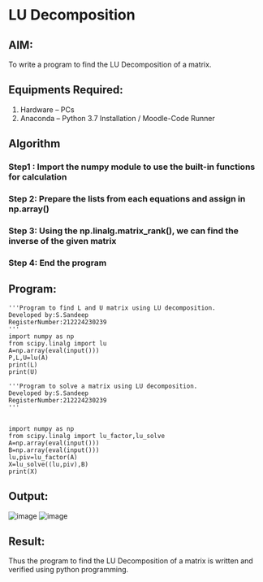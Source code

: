 # LU Decomposition 

## AIM:
To write a program to find the LU Decomposition of a matrix.

## Equipments Required:
1. Hardware – PCs
2. Anaconda – Python 3.7 Installation / Moodle-Code Runner

## Algorithm
### Step1 : Import the numpy module to use the built-in functions for calculation
### Step 2: Prepare the lists from each equations and assign in np.array() 
### Step 3: Using the np.linalg.matrix_rank(), we can find the inverse of the given matrix 
### Step 4: End the program

## Program:
~~~
'''Program to find L and U matrix using LU decomposition.
Developed by:S.Sandeep
RegisterNumber:212224230239
'''
import numpy as np
from scipy.linalg import lu
A=np.array(eval(input()))
P,L,U=lu(A)
print(L)
print(U)
~~~
~~~
'''Program to solve a matrix using LU decomposition.
Developed by:S.Sandeep
RegisterNumber:212224230239
'''


import numpy as np
from scipy.linalg import lu_factor,lu_solve
A=np.array(eval(input()))
B=np.array(eval(input()))
lu,piv=lu_factor(A)
X=lu_solve((lu,piv),B)
print(X)
~~~

## Output:
![image](https://github.com/user-attachments/assets/3d861ff8-4dee-456d-a382-5c77883aa042)
![image](https://github.com/user-attachments/assets/3ba5396e-b120-4225-813f-2f525c5a2382)




## Result:
Thus the program to find the LU Decomposition of a matrix is written and verified using python programming.

